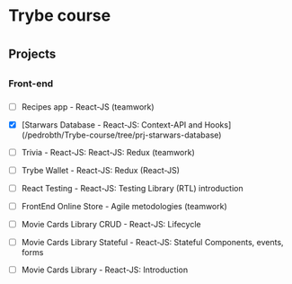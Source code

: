 # Trybe course <h1>
  
  ## Projects <h2>
  
  ### Front-end <h3>
  
- [ ] Recipes app - React-JS (teamwork)

- [x] [Starwars Database - React-JS: Context-API and Hooks] (/pedrobth/Trybe-course/tree/prj-starwars-database)

- [ ] Trivia - React-JS: React-JS: Redux (teamwork)

- [ ] Trybe Wallet - React-JS: Redux (React-JS)

- [ ] React Testing - React-JS: Testing Library (RTL) introduction

- [ ] FrontEnd Online Store - Agile metodologies (teamwork)

- [ ] Movie Cards Library CRUD - React-JS: Lifecycle

- [ ] Movie Cards Library Stateful - React-JS: Stateful Components, events, forms

- [ ] Movie Cards Library - React-JS: Introduction
